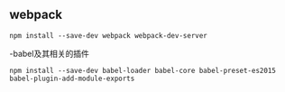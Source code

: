 ## webpack

```
npm install --save-dev webpack webpack-dev-server
```

-babel及其相关的插件

```
npm install --save-dev babel-loader babel-core babel-preset-es2015 babel-plugin-add-module-exports
```
